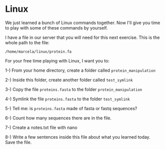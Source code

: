 # Linux

We just learned a bunch of Linux commands together. Now I'll give you time to play with some of these commands by yourself.

I have a file in our server that you will need for this next exercise. This is the whole path to the file:

```console
/home/marcela/linux/protein.fa
```

For your free time playing with Linux, I want you to:

1-) From your home directory, create a folder called ```protein_manipulation```

2-) Inside this folder, create another folder called ```test_symlink```

3-) Copy the file ```proteins.fasta``` to the folder ```protein_manipulation```

4-) Symlink the file ```proteins.fasta``` to the folder ```test_symlink```

5-) Tell me: is ```proteins.fasta``` made of fasta or fastq sequences?

6-) Count how many sequences there are in the file.

7-) Create a notes.txt file with nano

8-) Write a few sentences inside this file about what you learned today. Save the file.


